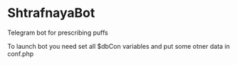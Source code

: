 # ShtrafnayaBot
Telegram bot for prescribing puffs

To launch bot you need set all $dbCon variables and put some otner data in conf.php
